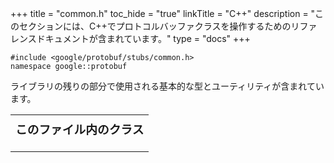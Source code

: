 +++
title = "common.h"
toc_hide = "true"
linkTitle = "C++"
description = "このセクションには、C++でプロトコルバッファクラスを操作するためのリファレンスドキュメントが含まれています。"
type = "docs"
+++

<p><code>#include &lt;google/protobuf/stubs/common.h&gt;<br>namespace google::protobuf</code></p><p>ライブラリの残りの部分で使用される基本的な型とユーティリティが含まれています。</p><table width="100%"><tr><th colspan="2"><h3 style="margin-top: 4px">このファイル内のクラス</h3></th></tr></table>
